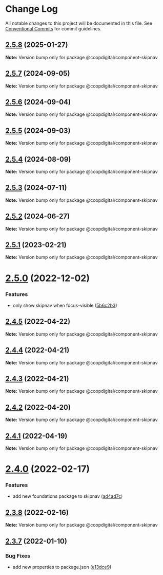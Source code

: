 # Change Log

All notable changes to this project will be documented in this file.
See [Conventional Commits](https://conventionalcommits.org) for commit guidelines.

## [2.5.8](https://github.com/coopdigital/coop-frontend/compare/@coopdigital/component-skipnav@2.5.7...@coopdigital/component-skipnav@2.5.8) (2025-01-27)

**Note:** Version bump only for package @coopdigital/component-skipnav





## [2.5.7](https://github.com/coopdigital/coop-frontend/compare/@coopdigital/component-skipnav@2.5.6...@coopdigital/component-skipnav@2.5.7) (2024-09-05)

**Note:** Version bump only for package @coopdigital/component-skipnav





## [2.5.6](https://github.com/coopdigital/coop-frontend/compare/@coopdigital/component-skipnav@2.5.5...@coopdigital/component-skipnav@2.5.6) (2024-09-04)

**Note:** Version bump only for package @coopdigital/component-skipnav





## [2.5.5](https://github.com/coopdigital/coop-frontend/compare/@coopdigital/component-skipnav@2.5.4...@coopdigital/component-skipnav@2.5.5) (2024-09-03)

**Note:** Version bump only for package @coopdigital/component-skipnav





## [2.5.4](https://github.com/coopdigital/coop-frontend/compare/@coopdigital/component-skipnav@2.5.3...@coopdigital/component-skipnav@2.5.4) (2024-08-09)

**Note:** Version bump only for package @coopdigital/component-skipnav





## [2.5.3](https://github.com/coopdigital/coop-frontend/compare/@coopdigital/component-skipnav@2.5.2...@coopdigital/component-skipnav@2.5.3) (2024-07-11)

**Note:** Version bump only for package @coopdigital/component-skipnav





## [2.5.2](https://github.com/coopdigital/coop-frontend/compare/@coopdigital/component-skipnav@2.5.1...@coopdigital/component-skipnav@2.5.2) (2024-06-27)

**Note:** Version bump only for package @coopdigital/component-skipnav





## [2.5.1](https://github.com/coopdigital/coop-frontend/compare/@coopdigital/component-skipnav@2.5.0...@coopdigital/component-skipnav@2.5.1) (2023-02-21)

**Note:** Version bump only for package @coopdigital/component-skipnav





# [2.5.0](https://github.com/coopdigital/coop-frontend/compare/@coopdigital/component-skipnav@2.4.5...@coopdigital/component-skipnav@2.5.0) (2022-12-02)


### Features

* only show skipnav when focus-visible ([5b6c2b3](https://github.com/coopdigital/coop-frontend/commit/5b6c2b3534b396143a98caab7bd56f79bc77bc83))





## [2.4.5](https://github.com/coopdigital/coop-frontend/compare/@coopdigital/component-skipnav@2.4.4...@coopdigital/component-skipnav@2.4.5) (2022-04-22)

**Note:** Version bump only for package @coopdigital/component-skipnav





## [2.4.4](https://github.com/coopdigital/coop-frontend/compare/@coopdigital/component-skipnav@2.4.3...@coopdigital/component-skipnav@2.4.4) (2022-04-21)

**Note:** Version bump only for package @coopdigital/component-skipnav





## [2.4.3](https://github.com/coopdigital/coop-frontend/compare/@coopdigital/component-skipnav@2.4.2...@coopdigital/component-skipnav@2.4.3) (2022-04-21)

**Note:** Version bump only for package @coopdigital/component-skipnav





## [2.4.2](https://github.com/coopdigital/coop-frontend/compare/@coopdigital/component-skipnav@2.4.1...@coopdigital/component-skipnav@2.4.2) (2022-04-20)

**Note:** Version bump only for package @coopdigital/component-skipnav





## [2.4.1](https://github.com/coopdigital/coop-frontend/compare/@coopdigital/component-skipnav@2.4.0...@coopdigital/component-skipnav@2.4.1) (2022-04-19)

**Note:** Version bump only for package @coopdigital/component-skipnav





# [2.4.0](https://github.com/coopdigital/coop-frontend/compare/@coopdigital/component-skipnav@2.3.8...@coopdigital/component-skipnav@2.4.0) (2022-02-17)


### Features

* add new foundations package to skipnav ([ad4ad7c](https://github.com/coopdigital/coop-frontend/commit/ad4ad7c19535bc45a6b9182304791f2591ba1821))





## [2.3.8](https://github.com/coopdigital/coop-frontend/compare/@coopdigital/component-skipnav@2.3.7...@coopdigital/component-skipnav@2.3.8) (2022-02-16)

**Note:** Version bump only for package @coopdigital/component-skipnav





## [2.3.7](https://github.com/coopdigital/coop-frontend/compare/@coopdigital/component-skipnav@2.3.6...@coopdigital/component-skipnav@2.3.7) (2022-01-10)


### Bug Fixes

* add new properties to package.json ([e13dce9](https://github.com/coopdigital/coop-frontend/commit/e13dce94798600b80da4d0183ce96331b91c72aa))

